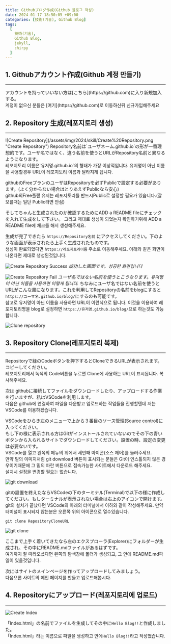 ```yaml
---
title: Githubブログ作成(Github 블로그 작성)
date: 2024-01-17 18:50:05 +09:00
categories: [技術(기술), Github Blog]
tags:
  [
    技術(기술),
    Github Blog,
    jekyll,
    chirpy
  ]
---
```

## 1. Githubアカウント作成(Github 계정 만들기)
<hr>
アカウントを持っていいない方は[こちら](https://github.com)に入り新規加入する。<br>
계정이 없으신 분들은 [여기](https://github.com)로 이동하신뒤 신규가입해주세요<br>


## 2. Repository 生成(레포지토리 생성)
<hr>
![Create Repository](/assets/img/2024/skill/Create%20Repository.png "Create Repository")
Repository名前は`ユーザネーム.github.io`の形が一番理想的です。ユーザ名ではなく、違う名前を使うとURLがRepository名前と異なるようになります。<br>
레포지토리 이름은`유저명.github.io`의 형태가 가장 이상적입니다. 유저명이 아닌 이름을 사용할경우 URL이 레포지토리 이름과 달라지게 됩니다.<br>

githubのFreeプランのユーザはRepositoryを必ずPublicで設定する必要があります。(よく分からない場合はとりあえずPublicなら安心)<br>
github의Free플랜 유저는 레포지토리를 반드시Public로 설정할 필요가 있습니다.(잘 모를때는 일단 Public라면 안심)<br>

そしてちゃんと生成されたのか確認するためにADD a README fileにチェックを入れて生成をして下さい。
그리고 제대로 생성이 되었는지 확인하기위해 ADD a README file에 체크를 해서 생성해주세요.

生成が完了できたら `https://Repository名前` にアクセスしてください。下のような画面が表示されたら上手く生成されたものです。<br>
생성이 완료되었다면 `https://레포지토리이름` 주소로 이동해주세요. 아래와 같은 화면이 나온다면 제대로 생성된것입니다.<br>

![Create Repository Success](/assets/img/2024/skill/Create%20Repository%20Success.png "Create Repository Success")
_成功した画面です。성공한 화면입니다_

![Create Repository Fail](/assets/img/2024/skill/Create%20Repository%20Fail.png "Create Repository Fail")
_ユーザ名ではない名前を使うとこうなります。유저명이 아닌 이름을 사용하면 이렇게 됩니다._
ちなみにユーザ名ではない名前を使うとURLがこんな風になります。これを利用してRepositoryの名前をblogにすると`https://ユーザ名.github.io/blog/`にするのも可能です。<br>
참고로 유저명이 아닌 이름을 사용하면 URL이 이런식으로 됩니다. 이것을 이용하여 레포지토리명을 blog로 설정하면 `https://유저명.github.io/blog/`으로 하는것도 가능합니다.<br>

![Clone repository](/assets/img/2024/skill/Clone%20repository.png "Clone repository")


## 3. Repository Clone(레포지토리 복제)
<hr>
Repositoryで緑のCodeボタンを押下するとCloneできるURLが表示されます。コピーしてください。<br>
레포지토리에서 녹색의 Code버튼을 누르면 Clone에 사용하는 URL이 표시됩니다. 복사해주세요.

次は githubに接続してファイルをダウンロードしたり、アップロードする作業を行いますが、私はVSCodeを利用します。<br>
다음은 github에 연결하여 파일을 다운받고 업로드하는 작업들을 진행할텐데 저는 VSCode를 이용하겠습니다.

VSCodeをひらき左のメニューで上から３番目のソース管理(Source control)に入ってください。<br>
もし下の様に表示される方はGitがインストールされていないのでその下の青いボタンから入られるサイトでダウンロードしてください。設置の時、設定の変更は必要ないです。<br>
VSCode를 열고 왼쪽의 메뉴의 위에서 세번째 아이콘(소스 제어)를 눌러주세요.<br>
만약 밑의 이미지처럼 git download 버튼이 표시되는 분들은 Git이 인스톨되지 않은 경우이기때문에 그 밑의 파란 버튼으로 접속가능한 사이트에서 다운로드 해주세요.<br>
설치시 설정을 변경할 필요는 없습니다.

![git download](/assets/img/2024/skill/git%20download.png "git download")

gitの設置を終えたならVSCodeの下のターミナル(Terminal)で以下の様に作成してください。もしターミナルが表示されない場合は右上のアイコンで開けます。<br>
git의 설치가 끝났다면 VSCode의 아래의 터미널에서 이하와 같이 작성해주세요. 만약 터미널이 표시되지 않는분은 오른쪽 위의 아이콘으로 열수있습니다.

`git clone RepositoryCloneURL`

![git clone](/assets/img/2024/skill/git%20clone.png "git clone")

ここまで上手く着いてきたなら左のエクスプローラ(Explorer)にフォルダーが生成され、その中にREADME.mdファイルがあるはずです。<br>
여기까지 잘 따라오셨다면 왼쪽의 탐색창에 폴더가 생성되고, 그 안에 README.md파일이 있을것입니다.

次にはサイトのメインページを作ってアップロードしてみましょう。<br>
다음으론 사이트의 메인 페이지를 만들고 업로드해봅시다.

## 4. Repositoryにアップロード(레포지토리에 업로드)
<hr>

![Create Index](/assets/img/2024/skill/Create%20Index.png "Create Index")

「Index.html」の名前でファイルを生成してその中に`Hello Blog!!`と作成しました。<br>
「Index.html」라는 이름으로 파일을 생성하고 안에`Hello Blog!!`라고 작성했습니다.




